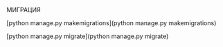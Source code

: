 
МИГРАЦИЯ


[python manage.py makemigrations](python manage.py makemigrations)

[python manage.py migrate](python manage.py migrate)


